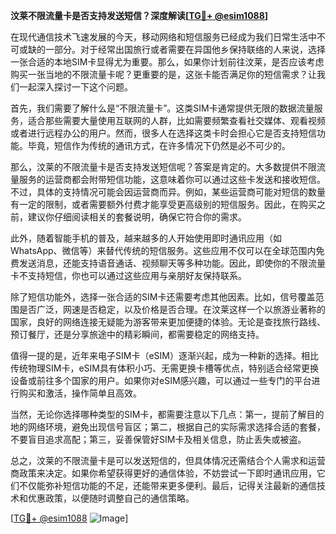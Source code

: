 **汶莱不限流量卡是否支持发送短信？深度解读[[TG💪+ @esim1088](https://t.me/s/esim1088)]**

在现代通信技术飞速发展的今天，移动网络和短信服务已经成为我们日常生活中不可或缺的一部分。对于经常出国旅行或者需要在异国他乡保持联络的人来说，选择一张合适的本地SIM卡显得尤为重要。那么，如果你计划前往汶莱，是否应该考虑购买一张当地的不限流量卡呢？更重要的是，这张卡能否满足你的短信需求？让我们一起深入探讨一下这个问题。

首先，我们需要了解什么是“不限流量卡”。这类SIM卡通常提供无限的数据流量服务，适合那些需要大量使用互联网的人群，比如需要频繁查看社交媒体、观看视频或者进行远程办公的用户。然而，很多人在选择这类卡时会担心它是否支持短信功能。毕竟，短信作为传统的通讯方式，在许多情况下仍然是必不可少的。

那么，汶莱的不限流量卡是否支持发送短信呢？答案是肯定的。大多数提供不限流量服务的运营商都会附带短信功能，这意味着你可以通过这些卡发送和接收短信。不过，具体的支持情况可能会因运营商而异。例如，某些运营商可能对短信的数量有一定的限制，或者需要额外付费才能享受更高级别的短信服务。因此，在购买之前，建议你仔细阅读相关的套餐说明，确保它符合你的需求。

此外，随着智能手机的普及，越来越多的人开始使用即时通讯应用（如WhatsApp、微信等）来替代传统的短信服务。这些应用不仅可以在全球范围内免费发送消息，还能支持语音通话、视频聊天等多种功能。因此，即使你的不限流量卡不支持短信，你也可以通过这些应用与亲朋好友保持联系。

除了短信功能外，选择一张合适的SIM卡还需要考虑其他因素。比如，信号覆盖范围是否广泛，网速是否稳定，以及价格是否合理。在汶莱这样一个以旅游业著称的国家，良好的网络连接无疑能为游客带来更加便捷的体验。无论是查找旅行路线、预订餐厅，还是分享旅途中的精彩瞬间，都需要稳定的网络支持。

值得一提的是，近年来电子SIM卡（eSIM）逐渐兴起，成为一种新的选择。相比传统物理SIM卡，eSIM具有体积小巧、无需更换卡槽等优点，特别适合经常更换设备或前往多个国家的用户。如果你对eSIM感兴趣，可以通过一些专门的平台进行购买和激活，操作简单且高效。

当然，无论你选择哪种类型的SIM卡，都需要注意以下几点：第一，提前了解目的地的网络环境，避免出现信号盲区；第二，根据自己的实际需求选择合适的套餐，不要盲目追求高配；第三，妥善保管好SIM卡及相关信息，防止丢失或被盗。

总之，汶莱的不限流量卡是可以发送短信的，但具体情况还需结合个人需求和运营商政策来决定。如果你希望获得更好的通信体验，不妨尝试一下即时通讯应用，它们不仅能弥补短信功能的不足，还能带来更多便利。最后，记得关注最新的通信技术和优惠政策，以便随时调整自己的通信策略。

[[TG💪+ @esim1088](https://t.me/s/esim1088) ![Image](https://i.postimg.cc/4NQfJmqS/Snipaste-2025-05-13-00-14-12.png)]